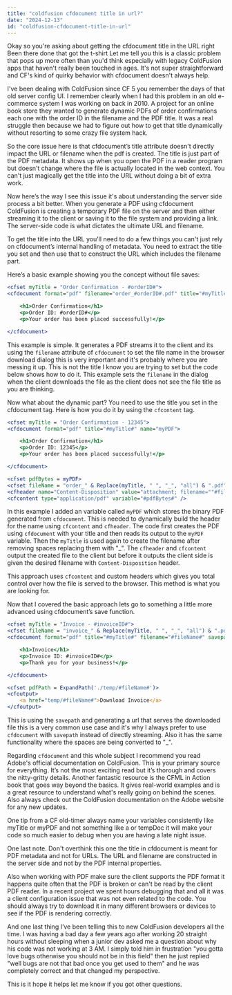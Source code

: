 ```yaml
---
title: "coldfusion cfdocument title in url?"
date: "2024-12-13"
id: "coldfusion-cfdocument-title-in-url"
---
```


Okay so you're asking about getting the cfdocument title in the URL right Been there done that got the t-shirt Let me tell you this is a classic problem that pops up more often than you'd think especially with legacy ColdFusion apps that haven't really been touched in ages. It's not super straightforward and CF's kind of quirky behavior with cfdocument doesn't always help.

I've been dealing with ColdFusion since CF 5 you remember the days of that old server config UI. I remember clearly when I had this problem in an old e-commerce system I was working on back in 2010. A project for an online book store they wanted to generate dynamic PDFs of order confirmations each one with the order ID in the filename and the PDF title. It was a real struggle then because we had to figure out how to get that title dynamically without resorting to some crazy file system hack.

So the core issue here is that cfdocument’s title attribute doesn't directly impact the URL or filename when the pdf is created. The title is just part of the PDF metadata. It shows up when you open the PDF in a reader program but doesn't change where the file is actually located in the web context. You can't just magically get the title into the URL without doing a bit of extra work.

Now here’s the way I see this issue it's about understanding the server side process a bit better. When you generate a PDF using cfdocument ColdFusion is creating a temporary PDF file on the server and then either streaming it to the client or saving it to the file system and providing a link. The server-side code is what dictates the ultimate URL and filename.

To get the title into the URL you'll need to do a few things you can't just rely on cfdocument’s internal handling of metadata. You need to extract the title you set and then use that to construct the URL which includes the filename part.

Here’s a basic example showing you the concept without file saves:

```cfml
<cfset myTitle = "Order Confirmation - #orderID#">
<cfdocument format="pdf" filename="order_#orderID#.pdf" title="#myTitle#">

    <h1>Order Confirmation</h1>
    <p>Order ID: #orderID#</p>
    <p>Your order has been placed successfully!</p>

</cfdocument>
```

This example is simple. It generates a PDF streams it to the client and its using the `filename` attribute of `cfdocument` to set the file name in the browser download dialog this is very important and it's probably where you are messing it up. This is not the title I know you are trying to set but the code below shows how to do it. This example sets the `filename` in the dialog when the client downloads the file as the client does not see the file title as you are thinking.

Now what about the dynamic part? You need to use the title you set in the cfdocument tag. Here is how you do it by using the `cfcontent` tag.

```cfml
<cfset myTitle = "Order Confirmation - 12345">
<cfdocument format="pdf" title="#myTitle#" name="myPDF">

    <h1>Order Confirmation</h1>
    <p>Order ID: 12345</p>
    <p>Your order has been placed successfully!</p>

</cfdocument>

<cfset pdfBytes = myPDF>
<cfset fileName = "order_" & Replace(myTitle, " ", "_", "all") & ".pdf">
<cfheader name="Content-Disposition" value="attachment; filename=""#fileName#""">
<cfcontent type="application/pdf" variable="#pdfBytes#" />
```

In this example I added an variable called `myPDF` which stores the binary PDF generated from `cfdocument`. This is needed to dynamically build the header for the name using `cfcontent` and `cfheader`. The code first creates the PDF using `cfdocument` with your title and then reads its output to the `myPDF` variable. Then the `myTitle` is used again to create the filename after removing spaces replacing them with "_". The `cfheader` and `cfcontent` output the created file to the client but before it outputs the client side is given the desired filename with `Content-Disposition` header.

This approach uses `cfcontent` and custom headers which gives you total control over how the file is served to the browser. This method is what you are looking for.

Now that I covered the basic approach lets go to something a little more advanced using cfdocument’s save function.

```cfml
<cfset myTitle = "Invoice - #invoiceID#">
<cfset fileName = "invoice_" & Replace(myTitle, " ", "_", "all") & ".pdf">
<cfdocument format="pdf" title="#myTitle#" filename="#fileName#" savepath="#ExpandPath('./temp')#" overwrite="true" name="myPDF">

    <h1>Invoice</h1>
    <p>Invoice ID: #invoiceID#</p>
    <p>Thank you for your business!</p>

</cfdocument>

<cfset pdfPath = ExpandPath('./temp/#fileName#')>
<cfoutput>
    <a href="temp/#fileName#">Download Invoice</a>
</cfoutput>
```

This is using the `savepath` and generating a url that serves the downloaded file this is a very common use case and it's why I always prefer to use `cfdocument` with `savepath` instead of directly streaming. Also it has the same functionality where the spaces are being converted to "_".

Regarding `cfdocument` and this whole subject I recommend you read Adobe's official documentation on ColdFusion. This is your primary source for everything. It’s not the most exciting read but it’s thorough and covers the nitty-gritty details. Another fantastic resource is the CFML in Action book that goes way beyond the basics. It gives real-world examples and is a great resource to understand what's really going on behind the scenes. Also always check out the ColdFusion documentation on the Adobe website for any new updates.

One tip from a CF old-timer always name your variables consistently like myTitle or myPDF and not something like a or tempDoc it will make your code so much easier to debug when you are having a late night issue.

One last note. Don't overthink this one the title in cfdocument is meant for PDF metadata and not for URLs. The URL and filename are constructed in the server side and not by the PDF internal properties.

Also when working with PDF make sure the client supports the PDF format it happens quite often that the PDF is broken or can't be read by the client PDF reader. In a recent project we spent hours debugging that and all it was a client configuration issue that was not even related to the code. You should always try to download it in many different browsers or devices to see if the PDF is rendering correctly.

And one last thing I’ve been telling this to new ColdFusion developers all the time. I was having a bad day a few years ago after working 20 straight hours without sleeping when a junior dev asked me a question about why his code was not working at 3 AM. I simply told him in frustration "you gotta love bugs otherwise you should not be in this field" then he just replied "well bugs are not that bad once you get used to them" and he was completely correct and that changed my perspective.

This is it hope it helps let me know if you got other questions.
